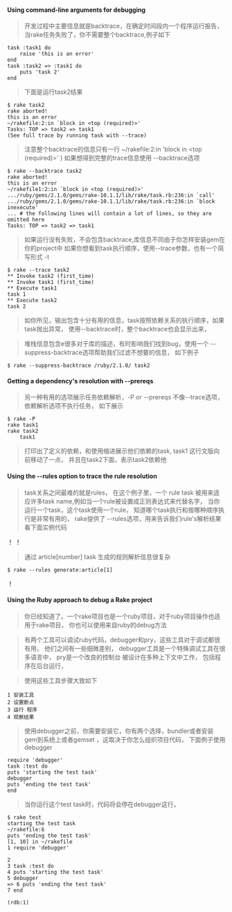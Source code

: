 #### Using command-line arguments for debugging

> 开发过程中主要信息就是backtrace，在确定时间段内一个程序运行报告，当rake任务失败了，你不需要整个backtrace,例子如下
	
	task :task1 do
		raise 'this is an error'
	end
	task :task2 => :task1 do
		puts 'task 2'
	end

> 下面是运行task2结果
	
	$ rake task2
	rake aborted!
	this is an error
	~/rakefile:2:in `block in <top (required)>'
	Tasks: TOP => task2 => task1
	(See full trace by running task with --trace)

> 注意整个backtrace的信息只有一行 ~/rakefile:2:in 'block in <top (required)>' )
> 如果想得到完整的trace信息使用 --backtrace选项

	$ rake --backtrace task2
	rake aborted!
	this is an error
	~/rakefile1:2:in `block in <top (required)>'
	.../ruby/gems/2.1.0/gems/rake-10.1.1/lib/rake/task.rb:236:in `call'
	.../ruby/gems/2.1.0/gems/rake-10.1.1/lib/rake/task.rb:236:in `block inexecute'
	... # the following lines will contain a lot of lines, so they are omitted here
	Tasks: TOP => task2 => task1

> 如果运行没有失败，不会包含backtrace,库信息不同由于你怎样安装gem在你的project中
> 如果你想看到task执行顺序，使用--trace参数，也有一个简写形式 -t

	$ rake --trace task2
	** Invoke task2 (first_time)
	** Invoke task1 (first_time)
	** Execute task1
	task 1
	** Execute task2
	task 2

> 如你所见，输出包含十分有用的信息，task按照依赖关系的执行顺序，如果task抛出异常， 使用--backtrace时，整个backtrace也会显示出来，

> 堆栈信息包含e很多对于库的描述，有时影响我们找到bug，使用一个 --suppress-backtrace选项帮助我们过滤不想要的信息， 如下例子
	
	$ rake --suppress-backtrace /ruby/2.1.0/ task2


#### Getting a dependency's resolution with --prereqs

> 另一种有用的选项展示任务依赖解析，-P or --prereqs 不像--trace选项， 依赖解析选项不执行任务， 如下展示
	
	$ rake -P
	rake task1
	rake task2
		task1


> 打印出了定义的依赖，和使用缩进展示他们依赖的task, task1 这行文版向前移动了一点， 并且在task2下面，表示task2依赖他

#### Using the --rules option to trace the rule resolution

> task关系之间最难的就是rules， 在这个例子里，一个 rule task 被用来适应许多task name,例如当一个rule被设置成正则表达式来代替名字，
> 当你运行一个task，这个task使用一个rule， 知道哪个task执行和按哪种顺序执行是非常有用的， rake提供了 --rules选项，用来告诉我们rule's解析结果
> 看下面实例代码
	
！[](p5.png)
！[](p6.png)

> 通过 article[number] task 生成的规则解析信息很复杂 
	
	$ rake --rules generate:article[1]
	
！[](p7.png)


#### Using the Ruby approach to debug a Rake project

> 你已经知道了。一个rake项目也是一个ruby项目，对于ruby项目操作也适用于rake项目， 你也可以使用来自ruby的debug方法

> 有两个工具可以调试ruby代码，debugger和pry，这些工具对于调试都很有用， 他们之间有一些细微差别， debugger工具是一个特殊调试工具在很多语言中， pry是一个改良的控制台
> 被设计在多种上下文中工作， 包括程序在后台运行，

> 使用这些工具步骤大致如下
	
	1 安装工具
	2 设置断点
	3 运行 程序
	4 观察结果


>使用debugger之前，你需要安装它，你有两个选择，bundler或者安装gem到系统上或者gemset ，这取决于你怎么组织项目代码，
> 下面例子使用debugger

	require 'debugger'
	task :test do
	puts 'starting the test task'
	debugger
	puts 'ending the test task'
	end

> 当你运行这个test task时，代码将会停在debugger这行， 

	$ rake test
	starting the test task
	~/rakefile:6
	puts 'ending the test task'
	[1, 10] in ~/rakefile
	1 require 'debugger'
	
	2
	3 task :test do
	4 puts 'starting the test task'
	5 debugger
	=> 6 puts 'ending the test task'
	7 end
	
	(rdb:1)
